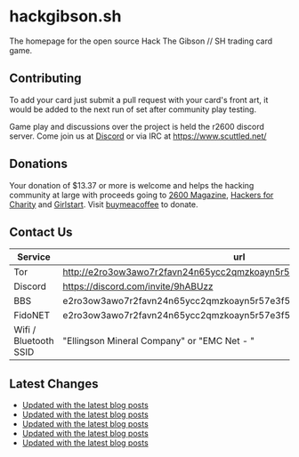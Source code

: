 # hackgibson.sh
The homepage for the open source Hack The Gibson // SH trading card game.


## Contributing

To add your card just submit a pull request with your card's front art, it would be added to the next run of set after community play testing.

Game play and discussions over the project is held the r2600 discord server. Come join us at [Discord](https://discord.com/invite/9hABUzz) or via IRC at https://www.scuttled.net/


## Donations

Your donation of $13.37 or more is welcome and helps the hacking community at large with proceeds going to [2600 Magazine](https://2600.com/), [Hackers for Charity](https://hackersforcharity.org) and [Girlstart](https://girlstart.org).  Visit [buymeacoffee](https://www.buymeacoffee.com/hackgibson.sh) to donate.


## Contact Us

Service | url
-|-
Tor | http://e2ro3ow3awo7r2favn24n65ycc2qmzkoayn5r57e3f56nvjwdcgg32ad.onion
Discord | https://discord.com/invite/9hABUzz
BBS | e2ro3ow3awo7r2favn24n65ycc2qmzkoayn5r57e3f56nvjwdcgg32ad.onion:23
FidoNET | e2ro3ow3awo7r2favn24n65ycc2qmzkoayn5r57e3f56nvjwdcgg32ad.onion:24554
Wifi / Bluetooth SSID | "Ellingson Mineral Company" or "EMC Net - <fidonet address>"

## Latest Changes
<!-- BLOG-POST-LIST:START -->
- [Updated with the latest blog posts](https://github.com/DFW2600/hackgibson.sh/commit/63025e4ae1dad67db1a041d117b37556efddd08e)
- [Updated with the latest blog posts](https://github.com/DFW2600/hackgibson.sh/commit/2eb90ff378544a4bf426342e4f9c62853984f701)
- [Updated with the latest blog posts](https://github.com/DFW2600/hackgibson.sh/commit/cbcb4465f56f7a35b7542445289b362b19fd583b)
- [Updated with the latest blog posts](https://github.com/DFW2600/hackgibson.sh/commit/8770a8050d5b9b44e8058624c9fed924d7933e1a)
- [Updated with the latest blog posts](https://github.com/DFW2600/hackgibson.sh/commit/f768a2521e9360813a611605d3d4c7c13955e5b4)
<!-- BLOG-POST-LIST:END -->
